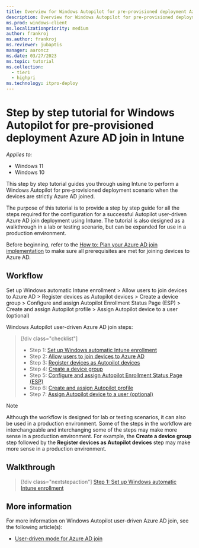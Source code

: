 ```yaml
---
title: Overview for Windows Autopilot for pre-provisioned deployment Azure AD join with pre-provisioning in Intune
description: Overview for Windows Autopilot for pre-provisioned deployment Azure AD join with pre-provisioning in Intune.
ms.prod: windows-client
ms.localizationpriority: medium
author: frankroj
ms.author: frankroj
ms.reviewer: jubaptis
manager: aaroncz
ms.date: 03/27/2023
ms.topic: tutorial
ms.collection: 
  - tier1
  - highpri
ms.technology: itpro-deploy
---
```


# Step by step tutorial for Windows Autopilot for pre-provisioned deployment Azure AD join in Intune

*Applies to:*

- Windows 11
- Windows 10

This step by step tutorial guides you through using Intune to perform a Windows Autopilot for pre-provisioned deployment scenario when the devices are strictly Azure AD joined.

The purpose of this tutorial is to provide a step by step guide for all the steps required for the configuration for a successful Autopilot user-driven Azure AD join deployment using Intune. The tutorial is also designed as a walkthrough in a lab or testing scenario, but can be expanded for use in a production environment.

Before beginning, refer to the [How to: Plan your Azure AD join implementation](/azure/active-directory/devices/azureadjoin-plan) to make sure all prerequisites are met for joining devices to Azure AD.

## Workflow

Set up Windows automatic Intune enrollment > Allow users to join devices to Azure AD > Register devices as Autopilot devices > Create a device group > Configure and assign Autopilot Enrollment Status Page (ESP) > Create and assign Autopilot profile > Assign Autopilot device to a user (optional)

Windows Autopilot user-driven Azure AD join steps:
> [!div class="checklist"]
> - Step 1: [Set up Windows automatic Intune enrollment](azure-ad-join-automatic-enrollment.md)
> - Step 2: [Allow users to join devices to Azure AD](azure-ad-join-allow-users-to-join.md)
> - Step 3: [Register devices as Autopilot devices](azure-ad-join-register-device.md)
> - Step 4: [Create a device group](azure-ad-join-device-group.md)
> - Step 5: [Configure and assign Autopilot Enrollment Status Page (ESP)](azure-ad-join-esp.md)
> - Step 6: [Create and assign Autopilot profile](azure-ad-join-autopilot-profile.md)
> - Step 7: [Assign Autopilot device to a user (optional)](azure-ad-join-assign-device-to-user.md)

> [!NOTE]
>
> Although the workflow is designed for lab or testing scenarios, it can also be used in a production environment. Some of the steps in the workflow are interchangeable and interchanging some of the steps may make more sense in a production environment. For example, the **Create a device group** step followed by the **Register devices as Autopilot devices** step may make more sense in a production environment.

## Walkthrough

> [!div class="nextstepaction"]
> [Step 1: Set up Windows automatic Intune enrollment](azure-ad-join-automatic-enrollment.md)

## More information

For more information on Windows Autopilot user-driven Azure AD join, see the following article(s):

- [User-driven mode for Azure AD join](/mem/autopilot/user-driven#user-driven-mode-for-azure-ad-join)
